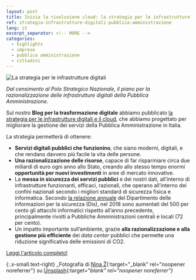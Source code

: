 ```yaml
---
layout: post
title: Inizia la rivoluzione cloud: la strategia per le infrastrutture digitali della Pubblica Amministrazione 
ref: strategia-infrastrutture-digitali-pubblica-amministrazione
lang: it
excerpt_separator: <!-- MORE -->
categories:
  - highlights
  - imprese
  - pubblica amministrazione
  - cittadini
---
```


<img class="w-100" src="{{ site.baseURL }}/assets/images/posts/infrastrutturedigitali.jpg" alt="La strategia per le infrastrutture digitali"/>

_Dal censimento al Polo Strategico Nazionale, il piano per la razionalizzazione delle infrastrutture digitali della Pubblica Amministrazione._

<!-- MORE -->

Sul nostro **Blog per la trasformazione digitale** abbiamo pubblicato [la strategia per le infrastrutture digitali e il cloud](https://medium.com/blog-per-la-trasformazione-digitale/inizia-la-rivoluzione-cloud-la-strategia-per-le-infrastrutture-digitali-della-pubblica-eddcd0a8e3f8), che abbiamo progettato per migliorare la gestione dei servizi della Pubblica Amministrazione in Italia. 

La strategia permetterà di ottenere: 

- **Servizi digitali pubblici che funzionino**, che siano moderni, digitali, e che rendano davvero più facile la vita delle persone.
- **Una razionalizzazione delle risorse**, capace di far risparmiare circa due miliardi di euro ogni anno allo Stato, creando allo stesso tempo enormi **opportunità per nuovi investimenti** in aree di mercato innovative.
- La **messa in sicurezza dei servizi pubblici** e dei nostri dati, all’interno di infrastrutture funzionanti, efficaci, razionali, che operano all’interno dei confini nazionali secondo i migliori standard di sicurezza fisica e informatica. Secondo [la relazione annuale](https://www.sicurezzanazionale.gov.it/sisr.nsf/relazione-annuale/relazione-al-parlamento-2018.html) del Dipartimento delle informazioni per la sicurezza (Dis), nel 2018 sono aumentati del 500 per cento gli attacchi informatici rispetto all’anno precedente, principalmente rivolti a Pubbliche Amministrazioni centrali e locali (72 per cento).
- Un impatto importante sull’ambiente, grazie **alla razionalizzazione e alla gestione più efficiente** dei _data center_ pubblici che permette una riduzione significativa delle emissioni di CO2.

[Leggi l'articolo completo!](https://medium.com/blog-per-la-trasformazione-digitale/inizia-la-rivoluzione-cloud-la-strategia-per-le-infrastrutture-digitali-della-pubblica-eddcd0a8e3f8)



{:.x-small.text-right}
_Fotografia di [ Nina Ž](https://unsplash.com/@ninaz?utm_source=unsplash&utm_medium=referral&utm_content=creditCopyText){:target="_blank" rel="noopener noreferrer"} su [Unsplash](https://unsplash.com/s/photos/network?utm_source=unsplash&utm_medium=referral&utm_content=creditCopyText){:target="_blank" rel="noopener noreferrer"}_

